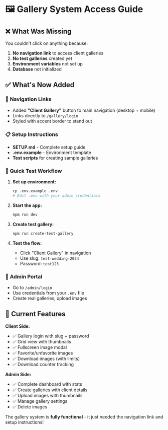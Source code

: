 # 🖼️ Gallery System Access Guide

## ❌ **What Was Missing**

You couldn't click on anything because:

1. **No navigation link** to access client galleries
2. **No test galleries** created yet  
3. **Environment variables** not set up
4. **Database** not initialized

## ✅ **What's Now Added**

### 🧭 **Navigation Links**
- Added **"Client Gallery"** button to main navigation (desktop + mobile)
- Links directly to `/gallery/login`
- Styled with accent border to stand out

### 📋 **Setup Instructions**
- **SETUP.md** - Complete setup guide
- **.env.example** - Environment template
- **Test scripts** for creating sample galleries

### 🚀 **Quick Test Workflow**

1. **Set up environment:**
   ```bash
   cp .env.example .env
   # Edit .env with your admin credentials
   ```

2. **Start the app:**
   ```bash
   npm run dev
   ```

3. **Create test gallery:**
   ```bash
   npm run create-test-gallery
   ```

4. **Test the flow:**
   - Click "Client Gallery" in navigation
   - Use slug: `test-wedding-2024`
   - Password: `test123`

### 🔧 **Admin Portal**
- Go to `/admin/login`
- Use credentials from your `.env` file
- Create real galleries, upload images

## 🎯 **Current Features**

**Client Side:**
- ✅ Gallery login with slug + password
- ✅ Grid view with thumbnails  
- ✅ Fullscreen image modal
- ✅ Favorite/unfavorite images
- ✅ Download images (with limits)
- ✅ Download counter tracking

**Admin Side:** 
- ✅ Complete dashboard with stats
- ✅ Create galleries with client details
- ✅ Upload images with thumbnails
- ✅ Manage gallery settings
- ✅ Delete images

The gallery system is **fully functional** - it just needed the navigation link and setup instructions!